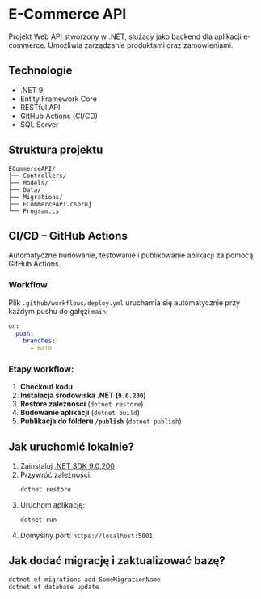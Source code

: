 # E-Commerce API

Projekt Web API stworzony w .NET, służący jako backend dla aplikacji e-commerce. Umożliwia zarządzanie produktami oraz zamówieniami.

##  Technologie

- .NET 9
- Entity Framework Core
- RESTful API
- GitHub Actions (CI/CD)
- SQL Server


## Struktura projektu

```
ECommerceAPI/
├── Controllers/
├── Models/
├── Data/
├── Migrations/
├── ECommerceAPI.csproj
└── Program.cs
```

##  CI/CD – GitHub Actions

Automatyczne budowanie, testowanie i publikowanie aplikacji za pomocą GitHub Actions.

###  Workflow

Plik `.github/workflows/deploy.yml` uruchamia się automatycznie przy każdym pushu do gałęzi `main`:

```yaml
on:
  push:
    branches:
      - main
```

### Etapy workflow:

1. **Checkout kodu**
2. **Instalacja środowiska .NET (`9.0.200`)**
3. **Restore zależności** (`dotnet restore`)
4. **Budowanie aplikacji** (`dotnet build`)
5. **Publikacja do folderu `/publish`** (`dotnet publish`)

## Jak uruchomić lokalnie?

1. Zainstaluj [.NET SDK 9.0.200](https://dotnet.microsoft.com/en-us/download/dotnet/9.0)
2. Przywróć zależności:
   ```bash
   dotnet restore
   ```
3. Uruchom aplikację:
   ```bash
   dotnet run
   ```
4. Domyślny port: `https://localhost:5001`

## Jak dodać migrację i zaktualizować bazę?

```bash
dotnet ef migrations add SomeMigrationName
dotnet ef database update
```
